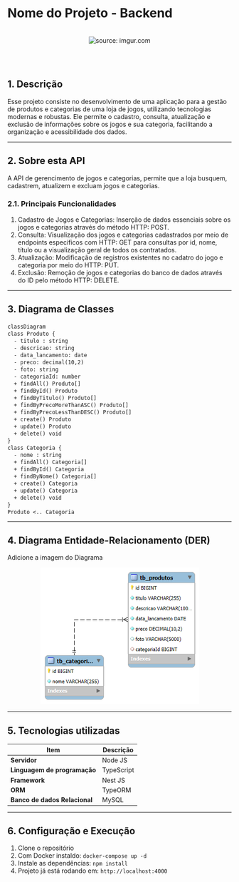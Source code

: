 # Nome do Projeto - Backend

<br />

<div align="center">
    <img src="https://i.imgur.com/icgjsRQ.png" title="source: imgur.com" width="50%"/>
</div>

<br /><br />

## 1. Descrição

Esse projeto consiste no desenvolvimento de uma aplicação para a gestão de produtos e categorias de uma loja de jogos, utilizando tecnologias modernas e robustas. Ele permite o cadastro, consulta, atualização e exclusão de informações sobre os jogos e sua categoria, facilitando a organização e acessibilidade dos dados.

---

## 2. Sobre esta API

A API de gerencimento de jogos e categorias, permite que a loja busquem, cadastrem, atualizem e excluam jogos e categorias.

### 2.1. Principais Funcionalidades

1. Cadastro de Jogos e Categorias: Inserção de dados essenciais sobre os jogos e categorias através do método HTTP: POST.
2. Consulta: Visualização dos jogos e categorias cadastrados por meio de endpoints específicos com HTTP: GET para consultas por id, nome, título ou a visualização geral de todos os contratados.
3. Atualização: Modificação de registros existentes no cadatro do jogo e categoria por meio do HTTP: PUT.
4. Exclusão: Remoção de jogos e categorias do banco de dados através do ID pelo método HTTP: DELETE.

---

## 3. Diagrama de Classes

```mermaid
classDiagram
class Produto {
  - titulo : string
  - descricao: string
  - data_lancamento: date
  - preco: decimal(10,2)
  - foto: string
  - categoriaId: number
  + findAll() Produto[]
  + findById() Produto
  + findByTitulo() Produto[]
  + findByPrecoMoreThanASC() Produto[]
  + findByPrecoLessThanDESC() Produto[]
  + create() Produto
  + update() Produto
  + delete() void
}
class Categoria {
  - nome : string
  + findAll() Categoria[]
  + findById() Categoria
  + findByNome() Categoria[]
  + create() Categoria
  + update() Categoria
  + delete() void
}
Produto <.. Categoria
```

---

## 4. Diagrama Entidade-Relacionamento (DER)

Adicione a imagem do Diagrama

<div align="center">
    <img src="./docs/images/der.png" title="source: imgur.com" />
</div>

---

## 5. Tecnologias utilizadas

| Item                          | Descrição  |
| ----------------------------- | ---------- |
| **Servidor**                  | Node JS    |
| **Linguagem de programação**  | TypeScript |
| **Framework**                 | Nest JS    |
| **ORM**                       | TypeORM    |
| **Banco de dados Relacional** | MySQL      |

---

## 6. Configuração e Execução

1. Clone o repositório
2. Com Docker instaldo: `docker-compose up -d`
3. Instale as dependências: `npm install`
4. Projeto já está rodando em: `http://localhost:4000`
